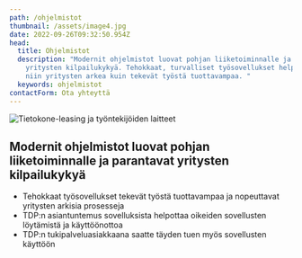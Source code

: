 ```yaml
---
path: /ohjelmistot
thumbnail: /assets/image4.jpg
date: 2022-09-26T09:32:50.954Z
head:
  title: Ohjelmistot
  description: "Modernit ohjelmistot luovat pohjan liiketoiminnalle ja parantavat
    yritysten kilpailukykyä. Tehokkaat, turvalliset työsovellukset helpottavat
    niin yritysten arkea kuin tekevät työstä tuottavampaa. "
  keywords: ohjelmistot
contactForm: Ota yhteyttä
---
```


<HeroBlock bgColor="link" imageAlign="right">

<div className="HeroBlockImage">

![Tietokone-leasing ja työntekijöiden laitteet](/assets/image4.jpg)

</div>

<div className="HeroBlockContent">

## Modernit ohjelmistot luovat pohjan liiketoiminnalle ja parantavat yritysten kilpailukykyä

* Tehokkaat työsovellukset tekevät työstä tuottavampaa ja nopeuttavat yritysten arkisia prosesseja
* TDP:n asiantuntemus sovelluksista helpottaa oikeiden sovellusten löytämistä ja käyttöönottoa
* TDP:n tukipalveluasiakkaana saatte täyden tuen myös sovellusten käyttöön

</div>

</HeroBlock>


<Cards cardsPerRow="3" cards='[{"bgColor":"lightest","title":"Google Workspace","linkBgColor":"lightest","content":"Google Workspace on monipuolinen digitaalinen työympäristö, joka sujuvoittaa yrityksesi liiketoimintaa. Workspace on turvallinen pilvipalvelu hyödyllisillä työsovelluksilla, johon saat TDP:ltä jatkuvan, ripeän käyttötuen.","linkText":"Lue lisää","link":"/ohjelmistot/google-workspace"},{"bgColor":"lightest","title":"Microsoft 365","linkBgColor":"lightest","content":"Microsoft 365 -työympäristö vapauttaa työntekoa ja vähentää kustannuksia tietoturvaa unohtamatta. Tarjoamme saman Microsoft 365-ohjelmistopaketin yrityksellesi kuin kilpailijamme, mutta muita paremmalla käyttäjätuella.","linkText":"Tutustu tarkemmin","link":"/ohjelmistot/microsoft-365"},{"bgColor":"lightest","title":"Dropbox","linkBgColor":"lightest","content":"Dropbox Business on tehokas yhteistyöalusta, joka auttaa PK-yrityksiä työskentelemään paremmin yhdessä, nopeasti. Dropbox Business -tiimit pääsevät tiedostoihin käsiksi milloin ja missä tahansa,","linkText":"Lue lisää","link":"/ohjelmistot/dropbox"},{"bgColor":"lightest","title":"JumpCloud","linkBgColor":"lightest","content":"Haluatko hallita yrityksesi kaikkia laitteita, työntekijöiden tunnuksia ja oikeuksia korkealla tietoturvalla yhdestä paikasta? Pilvipohjainen JumpCloud-ohjelmisto on erinomainen kokonaisratkaisu.","linkText":"Tutustu","link":"/ohjelmistot/jumpcloud"},{"bgColor":"lightest","title":"Nira","linkBgColor":"lightest","content":"Nira on reaaliaikainen pääsynhallintajärjestelmä, jolla hallinnoidaan yrityksen dokumentteja Google Workspacessa. Yli 50 hengen organisaatioille loistava 3-in-1 ratkaisu.","linkText":"Lue lisää","link":"/ohjelmistot/nira"}]' />